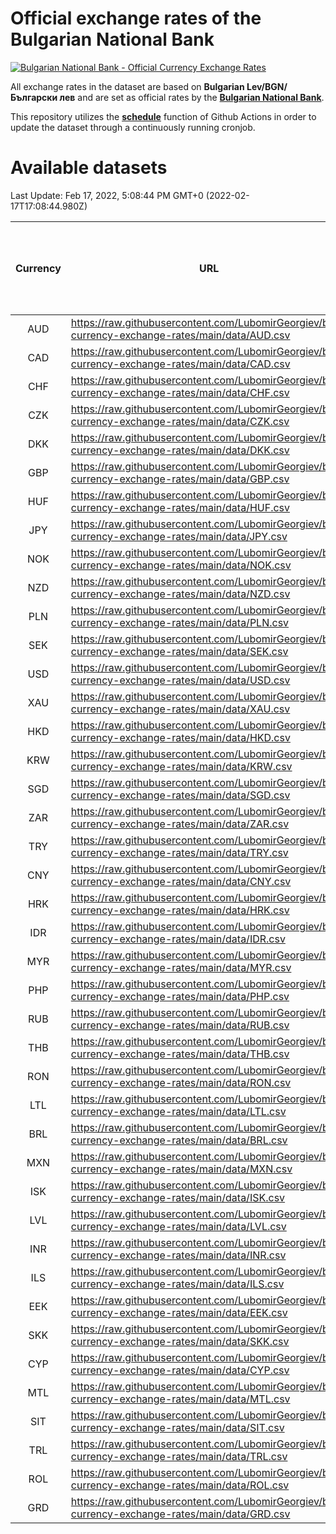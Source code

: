 # Official exchange rates of the Bulgarian National Bank

[![Bulgarian National Bank - Official Currency Exchange Rates](https://github.com/LubomirGeorgiev/bnb-currency-exchange-rates/actions/workflows/update-rates.yml/badge.svg?branch=main)](https://github.com/LubomirGeorgiev/bnb-currency-exchange-rates/actions/workflows/update-rates.yml)

All exchange rates in the dataset are based on **Bulgarian Lev/BGN/Български лев** and are set as official rates by the [**Bulgarian National Bank**](https://www.bnb.bg/Statistics/StExternalSector/StExchangeRates/StERForeignCurrencies/index.htm?toLang=_EN).

This repository utilizes the [**schedule**](https://docs.github.com/en/actions/reference/events-that-trigger-workflows) function of Github Actions in order to update the dataset through a continuously running cronjob.

# Available datasets

<!-- START LINKS (DO NOT EVER FU*ING DELETE THIS COMMENT FOR THE LOVE OF YOUR LIFE!!! IF YOU ARE CURIOS HOW IT WORKS, YOU CAN HAVE A LOOK AT ./src/updateReadme.ts) -->

Last Update: Feb 17, 2022, 5:08:44 PM GMT+0 (2022-02-17T17:08:44.980Z)

| Currency | URL                                                                                             | Number of records | Number of missing days that were filled in |
| :------: | ----------------------------------------------------------------------------------------------- | :---------------: | :----------------------------------------: |
|   AUD    | https://raw.githubusercontent.com/LubomirGeorgiev/bnb-currency-exchange-rates/main/data/AUD.csv |       8043        |                    2479                    |
|   CAD    | https://raw.githubusercontent.com/LubomirGeorgiev/bnb-currency-exchange-rates/main/data/CAD.csv |       8043        |                    2479                    |
|   CHF    | https://raw.githubusercontent.com/LubomirGeorgiev/bnb-currency-exchange-rates/main/data/CHF.csv |       8043        |                    2479                    |
|   CZK    | https://raw.githubusercontent.com/LubomirGeorgiev/bnb-currency-exchange-rates/main/data/CZK.csv |       8043        |                    2479                    |
|   DKK    | https://raw.githubusercontent.com/LubomirGeorgiev/bnb-currency-exchange-rates/main/data/DKK.csv |       8043        |                    2479                    |
|   GBP    | https://raw.githubusercontent.com/LubomirGeorgiev/bnb-currency-exchange-rates/main/data/GBP.csv |       8043        |                    2479                    |
|   HUF    | https://raw.githubusercontent.com/LubomirGeorgiev/bnb-currency-exchange-rates/main/data/HUF.csv |       8043        |                    2479                    |
|   JPY    | https://raw.githubusercontent.com/LubomirGeorgiev/bnb-currency-exchange-rates/main/data/JPY.csv |       8043        |                    2479                    |
|   NOK    | https://raw.githubusercontent.com/LubomirGeorgiev/bnb-currency-exchange-rates/main/data/NOK.csv |       8043        |                    2479                    |
|   NZD    | https://raw.githubusercontent.com/LubomirGeorgiev/bnb-currency-exchange-rates/main/data/NZD.csv |       8043        |                    2479                    |
|   PLN    | https://raw.githubusercontent.com/LubomirGeorgiev/bnb-currency-exchange-rates/main/data/PLN.csv |       8043        |                    2479                    |
|   SEK    | https://raw.githubusercontent.com/LubomirGeorgiev/bnb-currency-exchange-rates/main/data/SEK.csv |       8043        |                    2479                    |
|   USD    | https://raw.githubusercontent.com/LubomirGeorgiev/bnb-currency-exchange-rates/main/data/USD.csv |       8043        |                    2479                    |
|   XAU    | https://raw.githubusercontent.com/LubomirGeorgiev/bnb-currency-exchange-rates/main/data/XAU.csv |       8043        |                    2481                    |
|   HKD    | https://raw.githubusercontent.com/LubomirGeorgiev/bnb-currency-exchange-rates/main/data/HKD.csv |       7743        |                    2390                    |
|   KRW    | https://raw.githubusercontent.com/LubomirGeorgiev/bnb-currency-exchange-rates/main/data/KRW.csv |       7743        |                    2390                    |
|   SGD    | https://raw.githubusercontent.com/LubomirGeorgiev/bnb-currency-exchange-rates/main/data/SGD.csv |       7743        |                    2390                    |
|   ZAR    | https://raw.githubusercontent.com/LubomirGeorgiev/bnb-currency-exchange-rates/main/data/ZAR.csv |       7743        |                    2390                    |
|   TRY    | https://raw.githubusercontent.com/LubomirGeorgiev/bnb-currency-exchange-rates/main/data/TRY.csv |       6224        |                    1919                    |
|   CNY    | https://raw.githubusercontent.com/LubomirGeorgiev/bnb-currency-exchange-rates/main/data/CNY.csv |       6106        |                    1885                    |
|   HRK    | https://raw.githubusercontent.com/LubomirGeorgiev/bnb-currency-exchange-rates/main/data/HRK.csv |       6106        |                    1885                    |
|   IDR    | https://raw.githubusercontent.com/LubomirGeorgiev/bnb-currency-exchange-rates/main/data/IDR.csv |       6106        |                    1885                    |
|   MYR    | https://raw.githubusercontent.com/LubomirGeorgiev/bnb-currency-exchange-rates/main/data/MYR.csv |       6106        |                    1885                    |
|   PHP    | https://raw.githubusercontent.com/LubomirGeorgiev/bnb-currency-exchange-rates/main/data/PHP.csv |       6106        |                    1885                    |
|   RUB    | https://raw.githubusercontent.com/LubomirGeorgiev/bnb-currency-exchange-rates/main/data/RUB.csv |       6106        |                    1885                    |
|   THB    | https://raw.githubusercontent.com/LubomirGeorgiev/bnb-currency-exchange-rates/main/data/THB.csv |       6106        |                    1885                    |
|   RON    | https://raw.githubusercontent.com/LubomirGeorgiev/bnb-currency-exchange-rates/main/data/RON.csv |       6047        |                    1867                    |
|   LTL    | https://raw.githubusercontent.com/LubomirGeorgiev/bnb-currency-exchange-rates/main/data/LTL.csv |       5145        |                    1574                    |
|   BRL    | https://raw.githubusercontent.com/LubomirGeorgiev/bnb-currency-exchange-rates/main/data/BRL.csv |       5134        |                    1586                    |
|   MXN    | https://raw.githubusercontent.com/LubomirGeorgiev/bnb-currency-exchange-rates/main/data/MXN.csv |       5134        |                    1586                    |
|   ISK    | https://raw.githubusercontent.com/LubomirGeorgiev/bnb-currency-exchange-rates/main/data/ISK.csv |       5041        |                    1555                    |
|   LVL    | https://raw.githubusercontent.com/LubomirGeorgiev/bnb-currency-exchange-rates/main/data/LVL.csv |       4782        |                    1462                    |
|   INR    | https://raw.githubusercontent.com/LubomirGeorgiev/bnb-currency-exchange-rates/main/data/INR.csv |       4776        |                    1481                    |
|   ILS    | https://raw.githubusercontent.com/LubomirGeorgiev/bnb-currency-exchange-rates/main/data/ILS.csv |       4050        |                    1260                    |
|   EEK    | https://raw.githubusercontent.com/LubomirGeorgiev/bnb-currency-exchange-rates/main/data/EEK.csv |       3990        |                    1216                    |
|   SKK    | https://raw.githubusercontent.com/LubomirGeorgiev/bnb-currency-exchange-rates/main/data/SKK.csv |       2962        |                    904                     |
|   CYP    | https://raw.githubusercontent.com/LubomirGeorgiev/bnb-currency-exchange-rates/main/data/CYP.csv |       2905        |                    889                     |
|   MTL    | https://raw.githubusercontent.com/LubomirGeorgiev/bnb-currency-exchange-rates/main/data/MTL.csv |       2605        |                    800                     |
|   SIT    | https://raw.githubusercontent.com/LubomirGeorgiev/bnb-currency-exchange-rates/main/data/SIT.csv |       2543        |                    779                     |
|   TRL    | https://raw.githubusercontent.com/LubomirGeorgiev/bnb-currency-exchange-rates/main/data/TRL.csv |       1817        |                    558                     |
|   ROL    | https://raw.githubusercontent.com/LubomirGeorgiev/bnb-currency-exchange-rates/main/data/ROL.csv |       1696        |                    523                     |
|   GRD    | https://raw.githubusercontent.com/LubomirGeorgiev/bnb-currency-exchange-rates/main/data/GRD.csv |        359        |                    107                     |

<!-- END LINKS (DO NOT EVER FU*ING DELETE THIS COMMENT FOR THE LOVE OF YOUR LIFE!!! IF YOU ARE CURIOS HOW IT WORKS, YOU CAN HAVE A LOOK AT ./src/updateReadme.ts) -->
